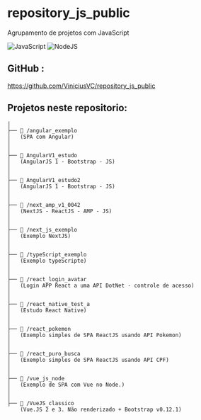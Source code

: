 # repository_js_public
Agrupamento de projetos com JavaScript


![JavaScript](https://img.shields.io/badge/JavaScript-F7DF1E?style=for-the-badge&logo=javascript&logoColor=black) ![NodeJS](https://img.shields.io/badge/node.js-6DA55F?style=for-the-badge&logo=node.js&logoColor=white)

## GitHub : 

https://github.com/ViniciusVC/repository_js_public


## Projetos neste repositorio:
```
│
├── 📂 /angular_exemplo
│   (SPA com Angular) 
│
│
├── 📂 AngularV1_estudo
│   (AngularJS 1 - Bootstrap - JS) 
│
│
├── 📂 AngularV1_estudo2
│   (AngularJS 1 - Bootstrap - JS) 
│
│
├── 📂 /next_amp_v1_0042
│   (NextJS - ReactJS - AMP - JS)
│
│
├── 📂 /next_js_exemplo
│   (Exemplo NextJS)
│
│
├── 📂 /typeScript_exemplo
│   (Exemplo typeScripte)
│
│
├── 📂 /react_login_avatar
│   (Login APP React a uma API DotNet - controle de acesso)
│  
│
├── 📂 /react_native_test_a
│   (Estudo React Native)
│
│
├── 📂 /react_pokemon
│   (Exemplo simples de SPA ReactJS usando API Pokemon)
│
│ 
├── 📂 /react_puro_busca
│   (Exemplo simples de SPA ReactJS usando API CPF)
│
│ 
├── 📂 /vue_js_node
│   (Exemplo de SPA com Vue no Node.)
│
│ 
├── 📂 /VueJS_classico
    (Vue.JS 2 e 3. Não renderizado + Bootstrap v0.12.1)

```
